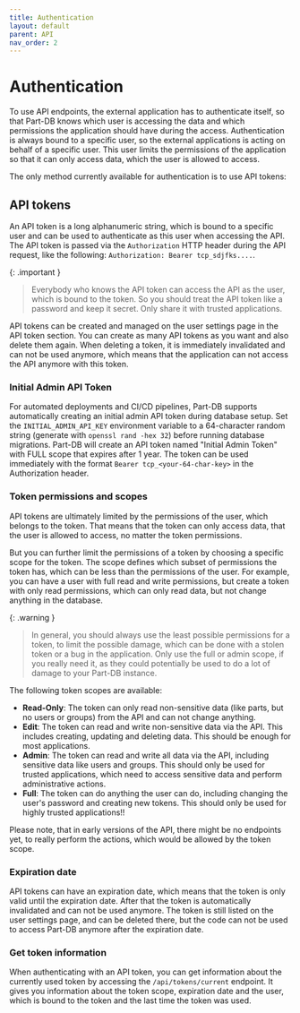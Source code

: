 ```yaml
---
title: Authentication
layout: default
parent: API
nav_order: 2
---
```


# Authentication

To use API endpoints, the external application has to authenticate itself, so that Part-DB knows which user is accessing
the data and which permissions
the application should have during the access. Authentication is always bound to a specific user, so the external
applications is acting on behalf of a
specific user. This user limits the permissions of the application so that it can only access data, which the user is
allowed to access.

The only method currently available for authentication is to use API tokens:

## API tokens

An API token is a long alphanumeric string, which is bound to a specific user and can be used to authenticate as this user when accessing the API.
The API token is passed via the `Authorization` HTTP header during the API request, like the
following: `Authorization: Bearer tcp_sdjfks....`.

{: .important }
> Everybody who knows the API token can access the API as the user, which is bound to the token. So you should treat the
> API token like a password
> and keep it secret. Only share it with trusted applications.

API tokens can be created and managed on the user settings page in the API token section. You can create as many API
tokens as you want and also delete them again.
When deleting a token, it is immediately invalidated and can not be used anymore, which means that the application can
not access the API anymore with this token.

### Initial Admin API Token

For automated deployments and CI/CD pipelines, Part-DB supports automatically creating an initial admin API token 
during database setup. Set the `INITIAL_ADMIN_API_KEY` environment variable to a 64-character random string 
(generate with `openssl rand -hex 32`) before running database migrations. Part-DB will create an API token named 
"Initial Admin Token" with FULL scope that expires after 1 year. The token can be used immediately with the format 
`Bearer tcp_<your-64-char-key>` in the Authorization header.

### Token permissions and scopes

API tokens are ultimately limited by the permissions of the user, which belongs to the token. That means that the token
can only access data, that the user is allowed to access, no matter the token permissions.

But you can further limit the permissions of a token by choosing a specific scope for the token. The scope defines which
subset of permissions the token has, which can be less than the permissions of the user. For example, you can have a
user
with full read and write permissions, but create a token with only read permissions, which can only read data, but not
change anything in the database.

{: .warning }
> In general, you should always use the least possible permissions for a token, to limit the possible damage, which can
> be done with a stolen token or a bug in the application.
> Only use the full or admin scope, if you really need it, as they could potentially be used to do a lot of damage to
> your Part-DB instance.

The following token scopes are available:

* **Read-Only**: The token can only read non-sensitive data (like parts, but no users or groups) from the API and can
  not change anything.
* **Edit**: The token can read and write non-sensitive data via the API. This includes creating, updating and deleting
  data. This should be enough for most applications.
* **Admin**: The token can read and write all data via the API, including sensitive data like users and groups. This
  should only be used for trusted applications, which need to access sensitive data and perform administrative actions.
* **Full**: The token can do anything the user can do, including changing the user's password and creating new tokens. This
  should only be used for highly trusted applications!!

Please note, that in early versions of the API, there might be no endpoints yet, to really perform the actions, which
would be allowed by the token scope.

### Expiration date

API tokens can have an expiration date, which means that the token is only valid until the expiration date. After that
the token is automatically invalidated and can not be used anymore. The token is still listed on the user settings page,
and can be deleted there, but the code can not be used to access Part-DB anymore after the expiration date.

### Get token information

When authenticating with an API token, you can get information about the currently used token by accessing
the `/api/tokens/current` endpoint.
It gives you information about the token scope, expiration date and the user, which is bound to the token and the last
time the token was used.